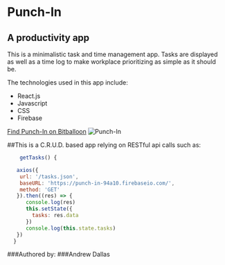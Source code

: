 # Punch-In

## A productivity app

 This is a minimalistic task and time management app. Tasks are displayed 
 as well as a time log to make workplace prioritizing as simple as it should be.

The technologies used in this app include:
- React.js
- Javascript
- CSS
- Firebase

[Find Punch-In on Bitballoon](http://housing-agent-camel-84028.bitballoon.com/)
![Punch-In](https://i.imgur.com/VaZlAOM.png)

##This is a C.R.U.D. based app relying on RESTful api calls such as:

```javascript
    getTasks() {

   axios({
    url: '/tasks.json',
    baseURL: 'https://punch-in-94a10.firebaseio.com/',
    method: 'GET'
   }).then((res) => {
      console.log(res)
      this.setState({
        tasks: res.data
      })
      console.log(this.state.tasks)
   })
  }
```


###Authored by:
###Andrew Dallas
